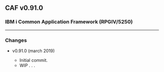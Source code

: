## CAF v0.91.0

### IBM i Common Application Framework (RPGIV/5250)

***

### Changes

* v0.91.0 (march 2019)

  * Initial commit.
  * WIP . . .
